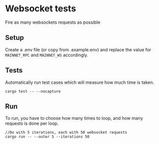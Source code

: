 # Websocket tests
Fire as many websockets requests as possible

## Setup
Create a .env file (or copy from .example.env) and replace the value for `MAINNET_RPC` and `MAINNET_WS` accordingly.

## Tests
Automatically run test cases which will measure how much time is taken.
```
cargo test -- --nocapture
```

## Run
To run, you have to choose how many times to loop, and how many requests is done per loop.
```
//Do with 5 iterations, each with 50 websocket requests
cargo run -- --outer 5 --iterations 50
```